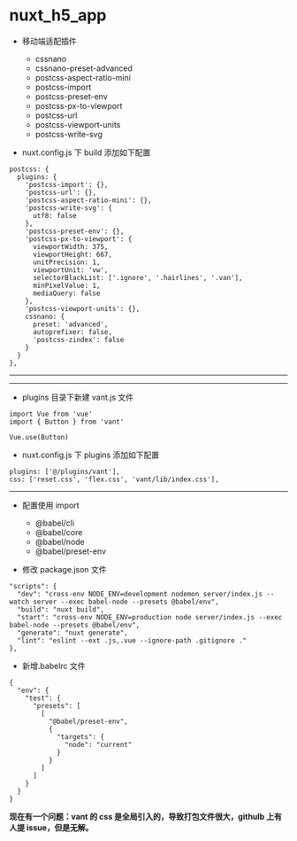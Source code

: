 # nuxt_h5_app

- 移动端适配插件

  - cssnano
  - cssnano-preset-advanced
  - postcss-aspect-ratio-mini
  - postcss-import
  - postcss-preset-env
  - postcss-px-to-viewport
  - postcss-url
  - postcss-viewport-units
  - postcss-write-svg

- nuxt.config.js 下 build 添加如下配置

```
postcss: {
  plugins: {
    'postcss-import': {},
    'postcss-url': {},
    'postcss-aspect-ratio-mini': {},
    'postcss-write-svg': {
      utf8: false
    },
    'postcss-preset-env': {},
    'postcss-px-to-viewport': {
      viewportWidth: 375,
      viewportHeight: 667,
      unitPrecision: 1,
      viewportUnit: 'vw',
      selectorBlackList: ['.ignore', '.hairlines', '.van'],
      minPixelValue: 1,
      mediaQuery: false
    },
    'postcss-viewport-units': {},
    cssnano: {
      preset: 'advanced',
      autoprefixer: false,
      'postcss-zindex': false
    }
  }
},
```

---

<!-- - 按需引入 vant

  - babel-plugin-component

- nuxt.config.js 下 build 添加如下配置

```
babel: {
  plugins: [
    [
      'component',
      {
        libraryName: 'vant',
        libraryDirectory: 'es',
        style: false
      }
    ]
  ]
},
``` -->

---

- plugins 目录下新建 vant.js 文件

```
import Vue from 'vue'
import { Button } from 'vant'

Vue.use(Button)

```

- nuxt.config.js 下 plugins 添加如下配置

```
plugins: ['@/plugins/vant'],
css: ['reset.css', 'flex.css', 'vant/lib/index.css'],
```

---

- 配置使用 import

  - @babel/cli
  - @babel/core
  - @babel/node
  - @babel/preset-env

- 修改 package.json 文件

```
"scripts": {
  "dev": "cross-env NODE_ENV=development nodemon server/index.js --watch server --exec babel-node --presets @babel/env",
  "build": "nuxt build",
  "start": "cross-env NODE_ENV=production node server/index.js --exec babel-node --presets @babel/env",
  "generate": "nuxt generate",
  "lint": "eslint --ext .js,.vue --ignore-path .gitignore ."
},
```

- 新增.babelrc 文件

```
{
  "env": {
    "test": {
      "presets": [
        [
          "@babel/preset-env",
          {
            "targets": {
              "node": "current"
            }
          }
        ]
      ]
    }
  }
}
```

**现在有一个问题：vant 的 css 是全局引入的，导致打包文件很大，githulb 上有人提 issue，但是无解。**
